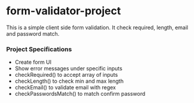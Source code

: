 # form-validator-project
 This is a simple client side form validation. It check required, length, email and password match.

### Project Specifications
- Create form UI
- Show error messages under specific inputs
- checkRequired() to accept array of inputs
- checkLength() to check min and max length
- checkEmail() to validate email with regex
- checkPasswordsMatch() to match confirm password
